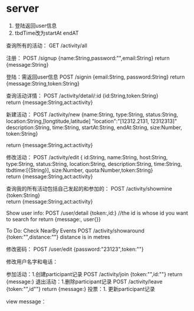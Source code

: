 # server
1. 登陆返回user信息
2. tbdTime改为startAt endAT

查询所有的活动：
GET /activity/all

注册：
POST /signup {name:String,password:"",email:String} return {message:String}

登陆：需返回user信息
POST /signin {email:String, password:String} return {message:String,token:String}

查询活动详情：
POST /activity/detail/:id {id:String,token:String}   
	 return {message:String,act:activity}

新建活动：
POST /activity/new 
	{name:String,
	type:String,
	status:String,
	location:String,[longtitude,latitude]    "location":"[12312.2131, 12312313]"
	description:String,
	time:String,
	startAt:String,
	endAt:String,
	size:Number,
token:String} 

return {message:String,act:activity}

修改活动：
POST /activity/edit
	{
	id:String,
	name:String,
	host:String,
	type:String,
	status:String,
	location:String,
	description:String,
	time:String,
	tbdtime:[{String}],
	size:Number,
	quota:Number,token:String}  
return {message:String,act:activity}

查询我的所有活动包括自己发起的和参加的：
POST /activity/showmine
	{token:String}  
return {message:String,act:activity}

Show user info:
POST /user/detail
{token:,id:}   //the id is whose id you want to search for
return {message:, user{}}

To Do:
Check NearBy Events
POST /activity/showaround
{token:"",distance:""}  distance is in metres

修改密码：
POST /user/edit
{password:"23123",token:""}

修改用户名字和电话：

参加活动：1.创建participant记录
POST /activity/join
{token:"",id:""}
return {message:}
退出活动：1.删除participant记录
POST /activity/leave
{token:"",id""}
return {message:}
投票：1. 更新participant记录

view message： 



